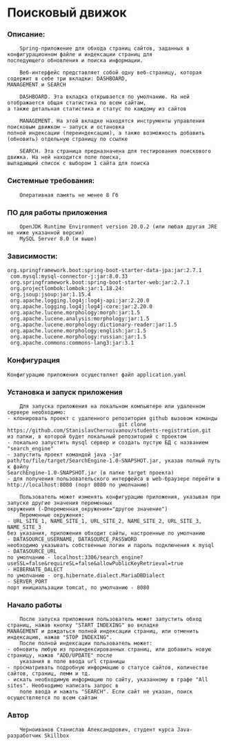 # Поисковый движок
### Описание:
        Spring-приложение для обхода страниц сайтов, заданных в конфигурационном файле и индексации страниц для 
    последующего обновления и поиска информации.

        Веб-интерфейс представляет собой одну веб-страницу, которая содержит в себе три вкладки: DASHBOARD, 
    MANAGEMENT и SEARCH

        DASHBOARD. Эта вкладка открывается по умолчанию. На ней отображается общая статистика по всем сайтам, 
    а также детальная статистика и статус по каждому из сайтов

        MANAGEMENT. На этой вкладке находятся инструменты управления поисковым движком — запуск и остановка
    полной индексации (переиндексации), а также возможность добавить (обновить) отдельную страницу по ссылке

        SEARCH. Эта страница предназначена для тестирования поискового движка. На ней находится поле поиска, 
    выпадающий список с выбором 1 сайта для поиска
    

### Системные требования: 
        Оперативная память не менее 8 Гб

### ПО для работы приложения
        OpenJDK Runtime Environment version 20.0.2 (или любая другая JRE не ниже указанной версии)
        MySQL Server 8.0 (и выше)

### Зависимости:
    org.springframework.boot:spring-boot-starter-data-jpa:jar:2.7.1
     com.mysql:mysql-connector-j:jar:8.0.33
     org.springframework.boot:spring-boot-starter-web:jar:2.7.1
     org.projectlombok:lombok:jar:1.18.24:
     org.jsoup:jsoup:jar:1.15.4
     org.apache.logging.log4j:log4j-api:jar:2.20.0
     org.apache.logging.log4j:log4j-core:jar:2.20.0
     org.apache.lucene.morphology:morph:jar:1.5
     org.apache.lucene.analysis:morphology:jar:1.5
     org.apache.lucene.morphology:dictionary-reader:jar:1.5
     org.apache.lucene.morphology:english:jar:1.5
     org.apache.lucene.morphology:russian:jar:1.5
     org.apache.commons:commons-lang3:jar:3.1

### Конфигурация
    Конфигурацию приложения осуществляет файл application.yaml

### Установка и запуск приложения
        Для запуска приложения на локальном компьютере или удаленном сервере необходимо:
    - клонировать проект с удаленного репозитория github вызовом команды 
                                        git clone https://github.com/StanislavChernoivanov/students-registration.git
    из папки, в которой будет локальный репозиторий с проектом
    - локально запустить mysql сервер и создать пустую БД с названием "search_engine"
    - запустить проект командой java -jar path/to/file/target/SearchEngine-1.0-SNAPSHOT.jar, указав полный путь к файлу
    SearchEngine-1.0-SNAPSHOT.jar (в папке target проекта)
    - для получения пользовательского интерфейса в web-браузере перейти в http://localhost:8080 (порт 8080 по умолчанию)
    
        Пользователь может изменять конфигурацию приложения, указывая при запуске другие значения переменных 
    окружения (-Dпеременная_окружения="другое значение")
        Переменные окружения:
    - URL_SITE_1, NAME_SITE_1, URL_SITE_2, NAME_SITE_2, URL_SITE_3, NAME_SITE_3 
    без указания, приложения обходит сайты, настроенные по умолчанию
    - DATASOURCE_USERNAME, DATASOURCE_PASSWORD
    необходимо указывать собственные логин и пароль подключения к mysql
    - DATASOURCE_URL
    по умолчанию - localhost:3306/search_engine?useSSL=false&requireSL=false&allowPublicKeyRetrieval=true
    - HIBERNATE_DALECT
    по умолчанию - org.hibernate.dialect.MariaDBDialect
    - SERVER_PORT
    порт инициальзации tomcat, по умолчанию - 8080

### Начало работы 
        После запуска приложения пользователь может запустить обход страниц, нажав кнопку "START INDEXING" во вкладке 
    MANAGEMENT и дождаться полной индексации страниц, или отменить индексацию, нажав "STOP INDEXING".
        После полной индексации пользователь может:
    - обновить любую из проиндексированных страниц, или добавить новую страницу, нажав "ADD/UPDATE" после 
        указания в поле ввода url страницы
    - просматривать подробную информацию о статусе сайтов, количестве сайтов, страниц, лемм и тд.
    - искать необходимую информацию по сайту, указанному в графе "All sites". Необходимо написать запрос в 
        поле ввода и нажать "SEARCH". Если сайт не указан, поиск осуществляется по всем сайтам

###  Автор
        Черноиванов Станислав Александрович, студент курса Java-разработчик Skillbox

    
     
